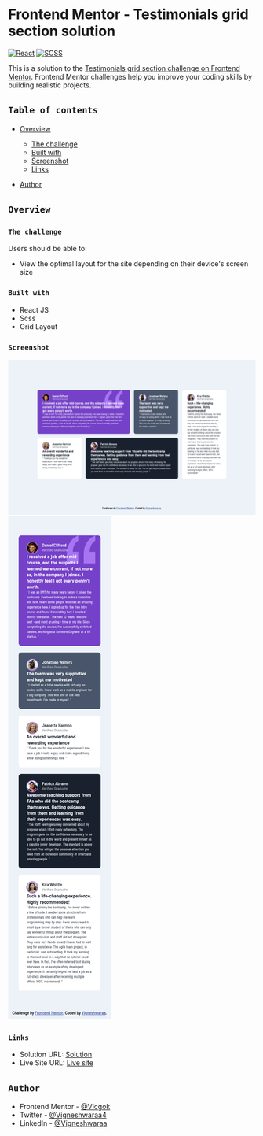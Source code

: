 # Frontend Mentor - Testimonials grid section solution

[![React](https://img.shields.io/badge/React-20232A?style=for-the-badge&logo=react&logoColor=white)](https://reactjs.org/)
[![SCSS](https://img.shields.io/badge/Sass-CC6699?style=for-the-badge&logo=sass&logoColor=white)](https://sass-lang.com/)

This is a solution to the [Testimonials grid section challenge on Frontend Mentor](https://www.frontendmentor.io/challenges/testimonials-grid-section-Nnw6J7Un7). Frontend Mentor challenges help you improve your coding skills by building realistic projects.

## `Table of contents`

- [Overview](#overview)

  - [The challenge](#the-challenge)
  - [Built with](#built-with)
  - [Screenshot](#screenshot)
  - [Links](#links)

- [Author](#author)

## `Overview`

### `The challenge`

Users should be able to:

- View the optimal layout for the site depending on their device's screen size

### `Built with`

- React JS
- Scss
- Grid Layout

### `Screenshot`

![Solution Screenshot](/public/screenshots/desktop.png)
![Solution Screenshot](/public/screenshots/mobile.png)

### `Links`

- Solution URL: [Solution](https://www.frontendmentor.io/solutions/responsive-testimonial-section-grid-layout-_Ie4lujQ7)
- Live Site URL: [Live site](https://vicgok.github.io/testimonial-grid/)

## `Author`

- Frontend Mentor - [@Vicgok](https://www.frontendmentor.io/profile/Vicgok)
- Twitter - [@Vigneshwaraa4](https://twitter.com/Vigneshwaraa4)
- LinkedIn - [@Vigneshwaraa](https://www.linkedin.com/in/vigneshwaraa1217/)
